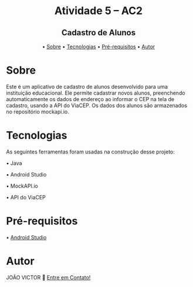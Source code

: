 <h1 align="center">Atividade 5 – AC2</h1>
<h2 align="center">Cadastro de Alunos</h2>

<p align="center">
  • <a href="#sobre">Sobre</a> •
  <a href="#tecnologias">Tecnologias</a> •
  <a href="#pré-requisitos">Pré-requisitos</a> •
  <a href="#autor">Autor</a>
</p>

# Sobre
Este é um aplicativo de cadastro de alunos desenvolvido para uma instituição educacional. Ele permite cadastrar novos alunos, preenchendo automaticamente os dados de endereço ao informar o CEP na tela de cadastro, usando a API do ViaCEP. Os dados dos alunos são armazenados no repositório mockapi.io.

# Tecnologias

<p> As seguintes ferramentas foram usadas na construção desse projeto:</p>
<p>• Java</p>
<p>• Android Studio</p>
<p>• MockAPI.io</p>
<p>• API do ViaCEP</p>


# Pré-requisitos
<p>• <a href="https://developer.android.com/studio?hl=pt-br">Android Studio</a></p>


# Autor
<p> JOÃO VICTOR 👋 <a href="https://www.linkedin.com/in/ojoaovictor/"> Entre em Contato!</a> </p>
